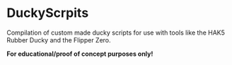 # DuckyScrpits
Compilation of custom made ducky scripts for use with tools like the HAK5 Rubber Ducky and the Flipper Zero.

**For educational/proof of concept purposes only!**

